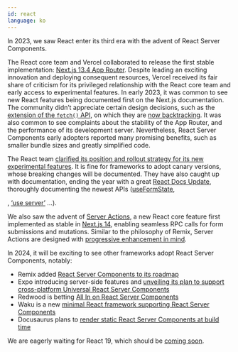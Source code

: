 ```yaml
---
id: react
language: ko
---
```


In 2023, we saw React enter its third era with the advent of React Server Components.

The React core team and Vercel collaborated to release the first stable implementation: [Next.js 13.4 App Router](https://nextjs.org/blog/next-13-4). Despite leading an exciting innovation and deploying consequent resources, Vercel received its fair share of criticism for its privileged relationship with the React core team and early access to experimental features. In early 2023, it was common to see new React features being documented first on the Next.js documentation. The community didn’t appreciate certain design decisions, such as the [extension of the `fetch()` API](https://nextjs.org/docs/app/api-reference/functions/fetch), on which they are [now backtracking](https://twitter.com/leeerob/status/1733154383410684148). It was also common to see complaints about the stability of the App Router, and the performance of its development server. Nevertheless, React Server Components early adopters reported many promising benefits, such as smaller bundle sizes and greatly simplified code.

The React team [clarified its position and rollout strategy for its new experimental features](https://react.dev/blog/2023/05/03/react-canaries). It is fine for frameworks to adopt canary versions, whose breaking changes will be documented. They have also caught up with documentation, ending the year with a great [React Docs Update](https://github.com/reactwg/server-components/discussions/7), thoroughly documenting the newest APIs ([useFormState](https://react.dev/reference/react-dom/hooks/useFormState), [<form>](https://react.dev/reference/react-dom/components/form), [‘use server’](https://react.dev/reference/react/use-server) ...).

We also saw the advent of [Server Actions](https://react.dev/reference/react-dom/components/form#handle-form-submission-with-a-server-action), a new React core feature first implemented as stable in [Next.js 14](https://nextjs.org/blog/next-14), enabling seamless RPC calls for form submissions and mutations. Similar to the philosophy of Remix, Server Actions are designed with [progressive enhancement in mind](https://react.dev/reference/react-dom/components/form#display-a-form-submission-error-without-javascript).

In 2024, it will be exciting to see other frameworks adopt React Server Components, notably:

- Remix added [React Server Components to its roadmap](https://twitter.com/ryanflorence/status/1729274387671760936)
- Expo introducing server-side features and [unveiling its plan to support cross-platform Universal React Server Components](https://blog.expo.dev/expo-router-v3-beta-is-now-available-eab52baf1e3e)
- Redwood is betting [All In on React Server Components](https://tom.preston-werner.com/2023/05/30/redwoods-next-epoch-all-in-on-rsc)
- Waku is a new [minimal React framework supporting React Server Components](https://waku.gg/blog/introducing-waku)
- Docusaurus plans to [render static React Server Components at build time](https://github.com/facebook/docusaurus/issues/9089)

We are eagerly waiting for React 19, which should be [coming soon](https://twitter.com/acdlite/status/1719474730363662473).
